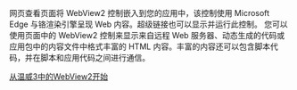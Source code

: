 ﻿网页查看页面将 WebView2 控制嵌入到您的应用中，该控制使用 Microsoft Edge 与铬渲染引擎呈现 Web 内容。超级链接也可以显示并运行此控制。 您可以使用页面中的 WebView2 控制来显示来自远程 Web 服务器、动态生成的代码或应用包中的内容文件中格式丰富的 HTML 内容。丰富的内容还可以包含脚本代码，并在脚本和应用代码之间进行通信。

[从温威3中的WebView2开始](https://docs.microsoft.com/microsoft-edge/webview2/gettingstarted/winui)
